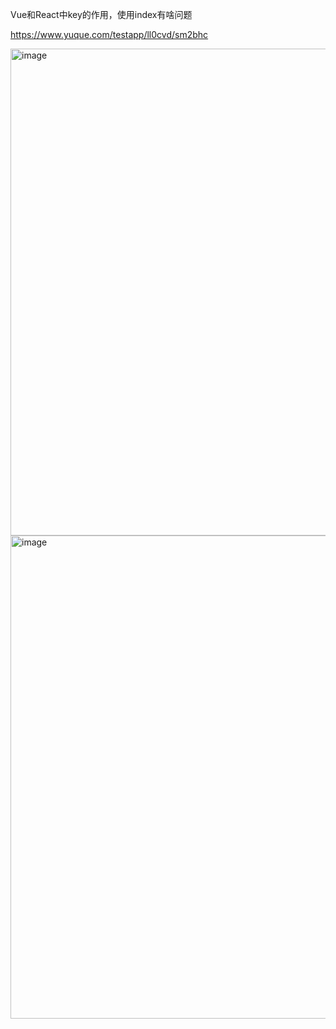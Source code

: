 Vue和React中key的作用，使用index有啥问题

https://www.yuque.com/testapp/ll0cvd/sm2bhc

<img width="779" alt="image" src="https://user-images.githubusercontent.com/30307995/182280515-5fb6e84f-193f-42af-a04d-0408d0e68d2e.png">

<img width="773" alt="image" src="https://user-images.githubusercontent.com/30307995/182280586-41aec387-f97f-4d6b-a273-89e39c3f86aa.png">

